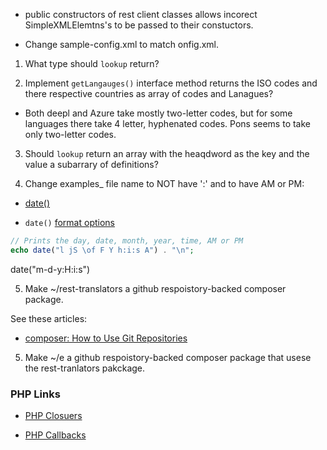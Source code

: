 - public constructors of rest client classes allows incorect SimpleXMLElemtns's to be passed to their constuctors.

- Change sample-config.xml to match onfig.xml.

1. What type should `lookup` return? 

2. Implement `getLangauges()` interface method  returns the ISO codes and there respective countries as array of codes and Lanagues?

- Both deepl and Azure take mostly two-letter codes, but for some languages there take 4 letter, hyphenated codes. Pons seems to take only two-letter codes.

3. Should `lookup` return an array with the heaqdword as the key and the value a subarrary of definitions?

4.  Change examples_ file name to NOT have ':' and to have AM or PM:

- [date()](https://www.php.net/manual/en/function.date.php)

- `date()` [format options](https://www.w3schools.com/php/func_date_date.asp)

```php
// Prints the day, date, month, year, time, AM or PM
echo date("l jS \of F Y h:i:s A") . "\n";
```
date("m-d-y:H:i:s")

5. Make ~/rest-translators a github respoistory-backed composer package.

See these articles:

- [composer: How to Use Git Repositories](https://www.daggerhartlab.com/composer-how-to-use-git-repositories/)

5. Make ~/e a github respoistory-backed composer package that usese the rest-tranlators pakckage.

### PHP Links

- [PHP Closuers](https://www.php.net/manual/en/functions.anonymous.php)

- [PHP Callbacks](https://www.php.net/manual/en/language.types.callable.php)



